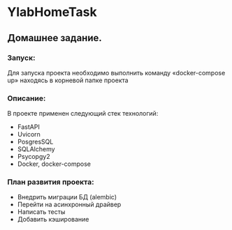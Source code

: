 # YlabHomeTask

## Домашнее задание.

### Запуск:

Для запуска проекта необходимо выполнить команду «docker-compose up» находясь в корневой папке проекта

### Описание:

В проекте применен следующий стек технологий:

* FastAPI
* Uvicorn
* PosgresSQL
* SQLAlchemy
* Psycopgy2
* Docker, docker-compose

### План развития проекта:

* Внедрить миграции БД (alembic)
* Перейти на асинхронный драйвер
* Написать тесты
* Добавить кэширование
